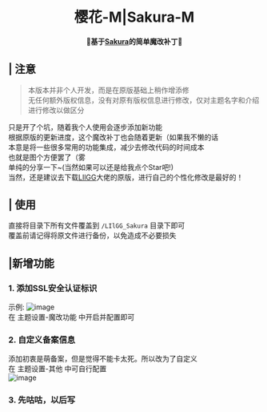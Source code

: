 </p>
<h1 align="center">樱花-M|Sakura-M</h1>
<h4 align="center">🎀基于<a href="https://github.com/LIlGG/halo-theme-sakura" target="_blank">Sakura</a>的简单魔改补丁🎀</h4>
<p align="center">

## | 注意
> 本版本并非个人开发，而是在原版基础上稍作增添修<br/>
无任何额外版权信息，没有对原有版权信息进行修改，仅对主题名字和介绍进行修改以做区分

只是开了个坑，随着我个人使用会逐步添加新功能
<br/>根据原版的更新进度，这个魔改补丁也会随着更新（如果我不懒的话
<br/>本意是将一些很多常用的功能集成，减少去修改代码的时间成本
<br/>也就是图个方便罢了（雾
<br/>单纯的分享一下~(当然如果可以还是给我点个Star吧!)
<br/>当然，还是建议去下载[LIlGG](https://github.com/LIlGG/halo-theme-sakura)大佬的原版，进行自己的个性化修改是最好的！
## | 使用
直接将目录下所有文件覆盖到 `/LIlGG_Sakura` 目录下即可
<br/>覆盖前请记得将原文件进行备份，以免造成不必要损失

## |新增功能
### 1. 添加SSL安全认证标识<br/>
示例:
![image](https://user-images.githubusercontent.com/97434905/204443579-d2653d54-88b3-48eb-b99b-81a933db1f50.png)
<br/>在 主题设置-魔改功能 中开启并配置即可
### 2. 自定义备案信息
添加初衷是萌备案，但是觉得不能卡太死。所以改为了自定义
<br/>在 主题设置-其他 中可自行配置<br/>
![image](https://user-images.githubusercontent.com/97434905/204443999-e753af30-c54d-4268-a53b-d1d7442a188c.png)
### 3. 先咕咕，以后写
